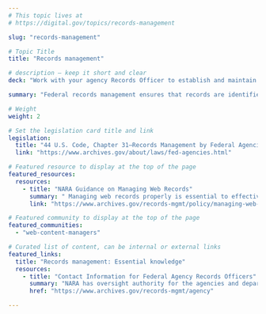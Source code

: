 ```yaml
---
# This topic lives at
# https://digital.gov/topics/records-management

slug: "records-management"

# Topic Title
title: "Records management"

# description — keep it short and clear
deck: "Work with your agency Records Officer to establish and maintain records, and regularly archive content that is obsolete and is not required by law or regulation."

summary: "Federal records management ensures that records are identified, organized, can be found when needed, and are kept as long as necessary to support the needs of government and the public."

# Weight
weight: 2

# Set the legislation card title and link
legislation:
  title: "44 U.S. Code, Chapter 31—Records Management by Federal Agencies"
  link: "https://www.archives.gov/about/laws/fed-agencies.html"

# Featured resource to display at the top of the page
featured_resources:
  resources:
    - title: "NARA Guidance on Managing Web Records"
      summary: " Managing web records properly is essential to effective web site operations, especially the mitigation of the risks an agency faces by using the web to carry out agency business."
      link: "https://www.archives.gov/records-mgmt/policy/managing-web-records-index.html"

# Featured community to display at the top of the page
featured_communities:
  - "web-content-managers"

# Curated list of content, can be internal or external links
featured_links:
  title: "Records management: Essential knowledge"
  resources:
    - title: "Contact Information for Federal Agency Records Officers"
      summary: "NARA has oversight authority for the agencies and department level offices listed on these pages. The individuals listed here have authority to certify and submit records schedules to NARA."
      href: "https://www.archives.gov/records-mgmt/agency"

---
```

